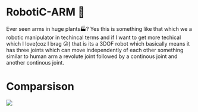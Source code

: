 # RobotiC-ARM :mechanical_arm:
Ever seen arms in huge plants:factory:? Yes this is something like that which we a robotic manipulator in techincal terms and if I want to get more techical which I love(coz I brag :stuck_out_tongue_winking_eye:) that is
its a 3DOF robot which basically means it has three joints which can move independently of each other something similar to human arm a revolute joint followed by a continous joint and another continous joint.


# Comparsison

<img src="https://upload.wikimedia.org/wikipedia/commons/6/6d/Extended_arm.jpg">
